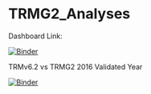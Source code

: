 # TRMG2_Analyses

Dashboard Link: 

[![Binder](https://mybinder.org/badge_logo.svg)](https://mybinder.org/v2/gh/JFord-DCHCMPO/TRMG2_Analyses/head?labpath=Dashboard%2FSample_Dashboard.ipynb)


TRMv6.2 vs TRMG2 2016 Validated Year

[![Binder](https://mybinder.org/badge_logo.svg)](https://mybinder.org/v2/gh/JFord-DCHCMPO/TRMG2_Analyses/main?labpath=TRMG2_2016_TRMv6.2_Compare.ipynb)
